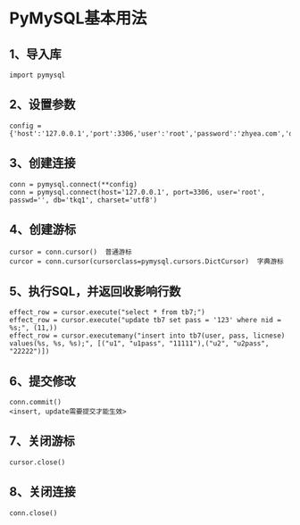 # PyMySQL基本用法

## 1、导入库
	import pymysql

## 2、设置参数
	config = {'host':'127.0.0.1','port':3306,'user':'root','password':'zhyea.com','db':'employees','charset':'utf8mb4','cursorclass':pymysql.cursors.DictCursor}

## 3、创建连接
	conn = pymysql.connect(**config)
	conn = pymysql.connect(host='127.0.0.1', port=3306, user='root', passwd='', db='tkq1', charset='utf8')

## 4、创建游标
	cursor = conn.cursor()  普通游标
	curcor = conn.cursor(cursorclass=pymysql.cursors.DictCursor)  字典游标

## 5、执行SQL，并返回收影响行数
	effect_row = cursor.execute("select * from tb7;")
	effect_row = cursor.execute("update tb7 set pass = '123' where nid = %s;", (11,))
	effect_row = cursor.executemany("insert into tb7(user, pass, licnese) values(%s, %s, %s);", [("u1", "u1pass", "11111"),("u2", "u2pass", "22222")])

## 6、提交修改
	conn.commit()
	<insert, update需要提交才能生效>

## 7、关闭游标
	cursor.close()

## 8、关闭连接
	conn.close()